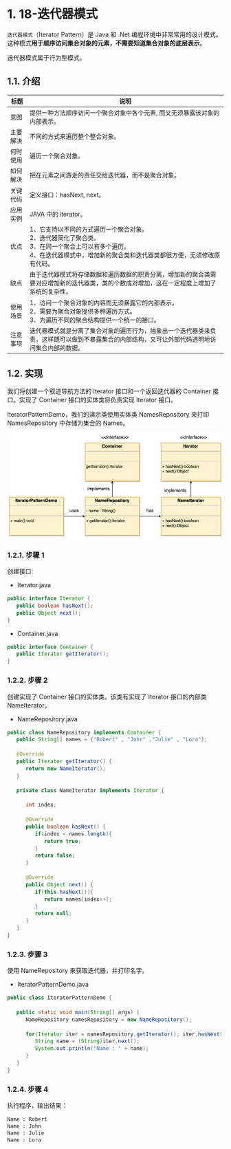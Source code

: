 # 1. 18-迭代器模式

`迭代器模式`（Iterator Pattern）是 Java 和 .Net 编程环境中非常常用的设计模式。这种模式**用于顺序访问集合对象的元素，不需要知道集合对象的底层表示**。

迭代器模式属于行为型模式。

## 1.1. 介绍

标题 | 说明
---|---
意图 | 提供一种方法顺序访问一个聚合对象中各个元素, 而又无须暴露该对象的内部表示。
主要解决 | 不同的方式来遍历整个整合对象。
何时使用 | 遍历一个聚合对象。
如何解决 | 把在元素之间游走的责任交给迭代器，而不是聚合对象。
关键代码 | 定义接口：hasNext, next。
应用实例 | JAVA 中的 iterator。
优点 | 1、它支持以不同的方式遍历一个聚合对象。<br> 2、迭代器简化了聚合类。<br> 3、在同一个聚合上可以有多个遍历。<br> 4、在迭代器模式中，增加新的聚合类和迭代器类都很方便，无须修改原有代码。
缺点 | 由于迭代器模式将存储数据和遍历数据的职责分离，增加新的聚合类需要对应增加新的迭代器类，类的个数成对增加，这在一定程度上增加了系统的复杂性。
使用场景 | 1、访问一个聚合对象的内容而无须暴露它的内部表示。<br> 2、需要为聚合对象提供多种遍历方式。<br> 3、为遍历不同的聚合结构提供一个统一的接口。
注意事项 | 迭代器模式就是分离了集合对象的遍历行为，抽象出一个迭代器类来负责，这样既可以做到不暴露集合的内部结构，又可让外部代码透明地访问集合内部的数据。

## 1.2. 实现

我们将创建一个叙述导航方法的 Iterator 接口和一个返回迭代器的 Container 接口。实现了 Container 接口的实体类将负责实现 Iterator 接口。

IteratorPatternDemo，我们的演示类使用实体类 NamesRepository 来打印 NamesRepository 中存储为集合的 Names。

![迭代器模式的 UML 图](pics/20220401084606827_2012426592.png)

### 1.2.1. 步骤 1

创建接口:

* Iterator.java

```java
public interface Iterator {
   public boolean hasNext();
   public Object next();
}
```

* Container.java

```java
public interface Container {
   public Iterator getIterator();
}
```

### 1.2.2. 步骤 2

创建实现了 Container 接口的实体类。该类有实现了 Iterator 接口的内部类 NameIterator。

* NameRepository.java

```java
public class NameRepository implements Container {
   public String[] names = {"Robert" , "John" ,"Julie" , "Lora"};

   @Override
   public Iterator getIterator() {
      return new NameIterator();
   }

   private class NameIterator implements Iterator {

      int index;

      @Override
      public boolean hasNext() {
         if(index < names.length){
            return true;
         }
         return false;
      }

      @Override
      public Object next() {
         if(this.hasNext()){
            return names[index++];
         }
         return null;
      }
   }
}
```

### 1.2.3. 步骤 3

使用 NameRepository 来获取迭代器，并打印名字。

* IteratorPatternDemo.java

```java
public class IteratorPatternDemo {

   public static void main(String[] args) {
      NameRepository namesRepository = new NameRepository();

      for(Iterator iter = namesRepository.getIterator(); iter.hasNext();){
         String name = (String)iter.next();
         System.out.println("Name : " + name);
      }
   }
}
```

### 1.2.4. 步骤 4

执行程序，输出结果：

```
Name : Robert
Name : John
Name : Julie
Name : Lora
```